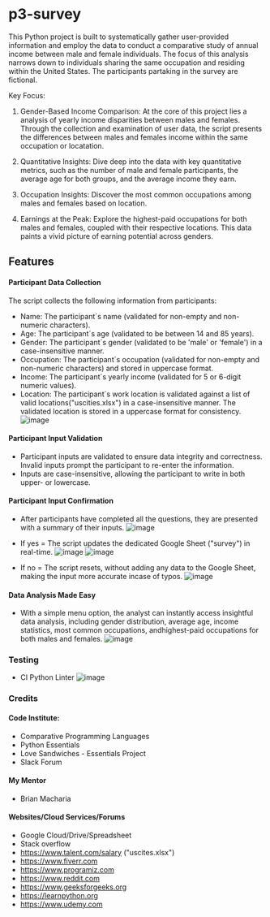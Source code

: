 # p3-survey

This Python project is built to systematically gather user-provided information and employ the data to conduct a comparative study of annual income between male and female individuals. The focus of this analysis narrows down to individuals sharing the same occupation and residing within the United States.
The participants partaking in the survey are fictional.

Key Focus:
1. Gender-Based Income Comparison: At the core of this project lies a analysis of yearly income disparities between males and females. Through the collection and examination of user data, the script presents the differences between males and females income within the same occupation or locatation.  

2. Quantitative Insights: Dive deep into the data with key quantitative metrics, such as the number of male and female participants, the average age for both groups, and the average income they earn.

3. Occupation Insights: Discover the most common occupations among males and females based on location. 

4. Earnings at the Peak: Explore the highest-paid occupations for both males and females, coupled with their respective locations. This data paints a vivid picture of earning potential across genders.

## Features
#### Participant Data Collection
The script collects the following information from participants:
* Name: The participant´s name (validated for non-empty and non-numeric characters).
* Age: The participant´s age (validated to be between 14 and 85 years).
* Gender: The participant´s gender (validated to be 'male' or 'female') in a case-insensitive manner.
* Occupation: The participant´s occupation (validated for non-empty and non-numeric characters) and stored in uppercase format.
* Income: The participant´s yearly income (validated for 5 or 6-digit numeric values).
* Location: The participant´s work location is validated against a list of valid locations("uscities.xlsx") in a case-insensitive manner. The validated location is stored in a
  uppercase format for consistency.<br>
  ![image](https://github.com/GlennJohansson85/p3-survey/assets/139962883/a360022b-aff0-415e-8d1f-bb0db6c4bb07)

#### Participant Input Validation
* Participant inputs are validated to ensure data integrity and correctness. Invalid inputs prompt the participant to re-enter the information.
* Inputs are case-insensitive, allowing the participant to write in both upper- or lowercase.

#### Participant Input Confirmation
* After participants have completed all the questions, they are presented with a summary of their inputs. 
  ![image](https://github.com/GlennJohansson85/p3-survey/assets/139962883/e5027dcc-94f3-4279-81d3-c31ba5bb5833)
* If yes = The script updates the dedicated Google Sheet ("survey") in real-time.
  ![image](https://github.com/GlennJohansson85/p3-survey/assets/139962883/c27b3b65-be8c-4cb2-a745-fb8afa22c5ee)
  ![image](https://github.com/GlennJohansson85/p3-survey/assets/139962883/ff333301-9ccd-4396-be54-8400b19f38ec)

* If no = The script resets, without adding any data to the Google Sheet, making the input more accurate incase of typos.
  ![image](https://github.com/GlennJohansson85/p3-survey/assets/139962883/ef7acf22-b62b-4582-8479-48eaee0dee72)
 
  
#### Data Analysis Made Easy
* With a simple menu option, the analyst can instantly access insightful data analysis, including gender distribution, average age, income statistics,
  most common occupations, andhighest-paid occupations for both males and females.
  ![image](https://github.com/GlennJohansson85/p3-survey/assets/139962883/20bfe092-70da-4e76-bd9b-c68462555747)

### Testing
* CI Python Linter
  ![image](https://github.com/GlennJohansson85/p3-survey/assets/139962883/f13e9cbc-6a30-4fcf-802e-b7bd057a09a4)



### Credits

#### Code Institute:
* Comparative Programming Languages
* Python Essentials
* Love Sandwiches - Essentials Project
* Slack Forum
#### My Mentor
* Brian Macharia
#### Websites/Cloud Services/Forums
* Google Cloud/Drive/Spreadsheet
* Stack overflow
* https://www.talent.com/salary ("uscites.xlsx")
* https://www.fiverr.com
* https://www.programiz.com
* https://www.reddit.com
* https://www.geeksforgeeks.org
* https://learnpython.org
* https://www.udemy.com
